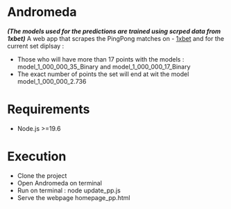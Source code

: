 #  Andromeda 
***(The models used for the predictions are trained using scrped data from 1xbet)***
A web app that scrapes the PingPong matches on - [1xbet](https://1xbet.com/fr/live/table-tennis)
and for the current set diplsay :
- Those who will have more than 17 points with the models : model_1_000_000_35_Binary and model_1_000_000_17_Binary
- The exact number of points the set will end at wit the model model_1_000_000_2.736

# Requirements 
- Node.js >=19.6

# Execution
- Clone the project 
- Open Andromeda on terminal
- Run on terminal : node update_pp.js
- Serve the webpage homepage_pp.html 
